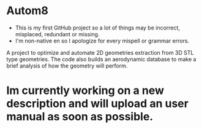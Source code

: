 # Autom8

- This is my first GitHub project so a lot of things may be incorrect, misplaced, redundant or missing.
- I'm non-native en so I apologize for every mispell or grammar errors.

A project to optimize and automate 2D geometries extraction from 3D STL type geometries.
The code also builds an aerodynamic database to make a brief analysis of how the geometry will perform.

# Im currently working on a new description and will upload an user manual as soon as possible.
